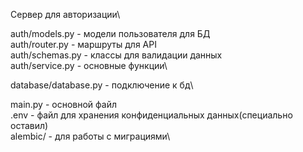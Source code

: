 Cервер для авторизации\

auth/models.py - модели пользователя для БД\
auth/router.py - маршруты для API\
auth/schemas.py - классы для валидации данных\
auth/service.py - основные функции\

database/database.py - подключение к бд\

main.py - основной файл\
.env - файл для хранения конфиденциальных данных(специально оставил)\
alembic/ - для работы с миграциями\
